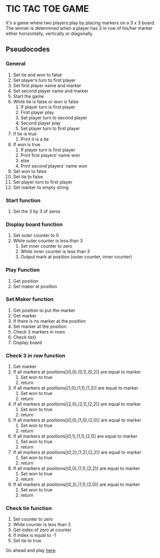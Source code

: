 # TIC TAC TOE GAME
It's a game where two players play by placing markers on a 3 x 3 board. The winner is determined when a player has 3 in row of his/her marker either horizontally, vertically or diagonally.

## Pseudocodes
### General
1. Set tie and won to false
2. Set player’s turn to first player
3. Set first player name and marker
4. Set second player name and marker
5. Start the game
6. While tie is false or won is false
    1. If player turn is first player
    2. First player play
    3. Set player turn to second player
    4. Second player play
    5. Set player turn to first player
7. If tie is true
    1. Print it is a tie
8. If won is true
    1. If player turn is first player
    2. Print first players’ name won
    3. else
    4. Print second players’ name won
9. Set won to false
10. Set tie to false
11. Set player turn to first player
12. Set marker to empty string
### Start function
1. Set the 3 by 3 of zeros
### Display board function
1. Set outer counter to 0
2. While outer counter is less than 3
    1. Set inner counter to zero
    2. While inner counter is less than 3
    3. Output mark at position (outer counter, inner counter)
### Play Function 
1. Get position
2. Set maker at position
### Set Maker function
1. Get position to put the marker
2. Get marker
3. If there is no marker at the position
4. Set marker at the position
5. Check 3 markers in rows
6. Check tie()
7. Display board
### Check 3 in row function
1. Get marker
2. If all markers at positions[(0,0),(0,1),(0,2)] are equal to marker
    1. Set won to true
    2. return
3. If all markers at positions[(1,0),(1,1),(1,2)] are equal to marker
    1. Set won to true
    2. return
4. If all markers at positions[(2,0),(2,1),(2,2)] are equal to marker
    1. Set won to true
    2. return
5. If all markers at positions[(0,0),(1,0),(2,0)] are equal to marker
    1. Set won to true
    2. return
6. If all markers at positions[(0,1),(1,1),(2,1)] are equal to marker
    1. Set won to true
    2. return
7. If all markers at positions[(0,2),(1,2),(2,2)] are equal to marker
    1. Set won to true
    2. return
8. If all markers at positions[(0,0),(1,1),(2,2)] are equal to marker
    1. Set won to true
    2. return
9. If all markers at positions[(0,2),(1,1),(2,0)] are equal to marker
    1. Set won to true
    2. return

### Check tie function
1. Set counter to zero
2. While counter is less than 3
3. Get index of zero at counter
4. If index is equal to -1
5. Set tie to true

Go ahead and play [here](https://ndosie.github.io/tictactoe-game/).